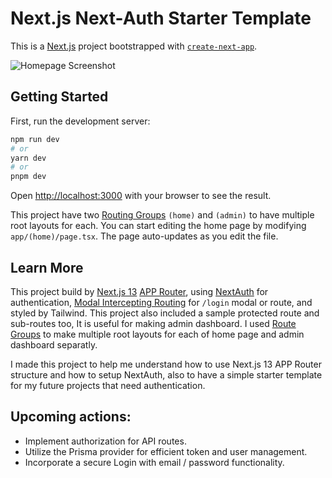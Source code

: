 # Next.js Next-Auth Starter Template

This is a [Next.js](https://nextjs.org/) project bootstrapped with [`create-next-app`](https://github.com/vercel/next.js/tree/canary/packages/create-next-app).

![Homepage Screenshot](https://github.com/rezahedi/nextjs-nextauth-starter/blob/main/public/Screenshot_2023-07-19_180913.png)

## Getting Started

First, run the development server:

```bash
npm run dev
# or
yarn dev
# or
pnpm dev
```

Open [http://localhost:3000](http://localhost:3000) with your browser to see the result.

This project have two [Routing Groups](https://nextjs.org/docs/app/building-your-application/routing/route-groups) `(home)` and `(admin)` to have multiple root layouts for each. You can start editing the home page by modifying `app/(home)/page.tsx`. The page auto-updates as you edit the file.

## Learn More

This project build by [Next.js 13](https://nextjs.org/docs/app) [APP Router](https://nextjs.org/docs/app/building-your-application/routing#the-app-router), using [NextAuth](https://next-auth.js.org/getting-started/introduction) for authentication, [Modal Intercepting Routing](https://nextjs.org/docs/app/building-your-application/routing/intercepting-routes) for `/login` modal or route, and styled by Tailwind. This project also included a sample protected route and sub-routes too, It is useful for making admin dashboard. I used [Route Groups](https://nextjs.org/docs/app/building-your-application/routing/route-groups) to make multiple root layouts for each of home page and admin dashboard separatly.

I made this project to help me understand how to use Next.js 13 APP Router structure and how to setup NextAuth, also to have a simple starter template for my future projects that need authentication.

## Upcoming actions:

- Implement authorization for API routes.
- Utilize the Prisma provider for efficient token and user management.
- Incorporate a secure Login with email / password functionality.
